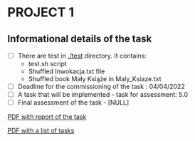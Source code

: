 # PROJECT 1



## Informational details of the task 

- [ ] There are test in [./test](https://gitlab.com/JasinskiR259384/pamsi-2022/-/tree/main/PROJECT_1/tests) directory. It contains:
    -  test.sh script
    -  Shuffled Inwokacja.txt file
    -  Shuffled book Mały Książe in Maly_Ksiaze.txt
- [ ] Deadline for the commissioning of the task : 04/04/2022
- [ ] A task that will be implemented  - task for assessment: 5.0
- [ ] Final assessment of the task  - [NULL]

[PDF with report of the task ](https://gitlab.com/JasinskiR259384/pamsi-2022/-/blob/dev1.0/PROJECT_1/Report_PAMSI_1.pdf)

[PDF with a list of tasks ](https://gitlab.com/JasinskiR259384/pamsi-2022/-/blob/dev1.0/proj1.pdf)
